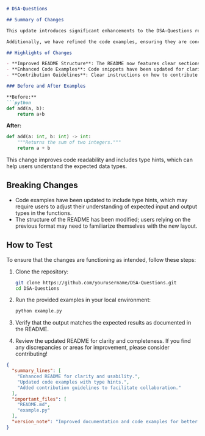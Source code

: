 ```markdown
# DSA-Questions

## Summary of Changes

This update introduces significant enhancements to the DSA-Questions repository, focusing on improving the clarity and usability of the README file. The primary aim is to provide new contributors and users with a more structured and informative guide that outlines the purpose of the repository, the types of data structures and algorithms covered, and how to effectively engage with the content.

Additionally, we have refined the code examples, ensuring they are concise and illustrative of the core concepts. This revision not only makes it easier for users to grasp the material but also encourages active participation in the open-source community by simplifying the onboarding process for new contributors.

## Highlights of Changes

- **Improved README Structure**: The README now features clear sections that delineate the purpose, usage, and contribution guidelines.
- **Enhanced Code Examples**: Code snippets have been updated for clarity, showcasing before and after scenarios to highlight the improvements made.
- **Contribution Guidelines**: Clear instructions on how to contribute to the repository have been added, facilitating easier collaboration.

### Before and After Examples

**Before:**
```python
def add(a, b):
    return a+b
```

**After:**
```python
def add(a: int, b: int) -> int:
    """Returns the sum of two integers."""
    return a + b
```

This change improves code readability and includes type hints, which can help users understand the expected data types.

## Breaking Changes

- Code examples have been updated to include type hints, which may require users to adjust their understanding of expected input and output types in the functions.
- The structure of the README has been modified; users relying on the previous format may need to familiarize themselves with the new layout.

## How to Test

To ensure that the changes are functioning as intended, follow these steps:

1. Clone the repository:
   ```bash
   git clone https://github.com/yourusername/DSA-Questions.git
   cd DSA-Questions
   ```

2. Run the provided examples in your local environment:
   ```bash
   python example.py
   ```

3. Verify that the output matches the expected results as documented in the README.

4. Review the updated README for clarity and completeness. If you find any discrepancies or areas for improvement, please consider contributing!

```json
{
  "summary_lines": [
    "Enhanced README for clarity and usability.",
    "Updated code examples with type hints.",
    "Added contribution guidelines to facilitate collaboration."
  ],
  "important_files": [
    "README.md",
    "example.py"
  ],
  "version_note": "Improved documentation and code examples for better user engagement."
}
```
```